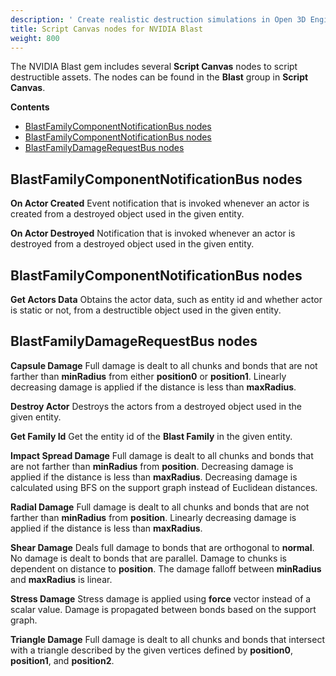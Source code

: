 ```yaml
---
description: ' Create realistic destruction simulations in Open 3D Engine with NVIDIA Blast. '
title: Script Canvas nodes for NVIDIA Blast
weight: 800
---
```


The NVIDIA Blast gem includes several **Script Canvas** nodes to script destructible assets. The nodes can be found in the **Blast** group in **Script Canvas**.

**Contents**
+ [BlastFamilyComponentNotificationBus nodes](#blastfamilycomponentnotificationbus-nodes)
+ [BlastFamilyComponentNotificationBus nodes](#blastfamilycomponentnotificationbus-nodes-1)
+ [BlastFamilyDamageRequestBus nodes](#blastfamilydamagerequestbus-nodes)

## BlastFamilyComponentNotificationBus nodes 

**On Actor Created**
Event notification that is invoked whenever an actor is created from a destroyed object used in the given entity.

**On Actor Destroyed**
Notification that is invoked whenever an actor is destroyed from a destroyed object used in the given entity.

## BlastFamilyComponentNotificationBus nodes 

**Get Actors Data**
Obtains the actor data, such as entity id and whether actor is static or not, from a destructible object used in the given entity.

## BlastFamilyDamageRequestBus nodes 

**Capsule Damage**
Full damage is dealt to all chunks and bonds that are not farther than **minRadius** from either **position0** or **position1**. Linearly decreasing damage is applied if the distance is less than **maxRadius**.

**Destroy Actor**
Destroys the actors from a destroyed object used in the given entity.

**Get Family Id**
Get the entity id of the **Blast Family** in the given entity.

**Impact Spread Damage**
Full damage is dealt to all chunks and bonds that are not farther than **minRadius** from **position**. Decreasing damage is applied if the distance is less than **maxRadius**. Decreasing damage is calculated using BFS on the support graph instead of Euclidean distances.

**Radial Damage**
Full damage is dealt to all chunks and bonds that are not farther than **minRadius** from **position**. Linearly decreasing damage is applied if the distance is less than **maxRadius**.

**Shear Damage**
Deals full damage to bonds that are orthogonal to **normal**. No damage is dealt to bonds that are parallel. Damage to chunks is dependent on distance to **position**. The damage falloff between **minRadius** and **maxRadius** is linear.

**Stress Damage**
Stress damage is applied using **force** vector instead of a scalar value. Damage is propagated between bonds based on the support graph.

**Triangle Damage**
Full damage is dealt to all chunks and bonds that intersect with a triangle described by the given vertices defined by **position0**, **position1**, and **position2**.
